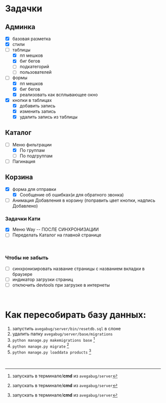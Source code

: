 # Задачки

## Админка

- [X] базовая разметка
- [X] стили
- [ ] таблицы
    - [X] пп мешков
    - [X] биг бегов
    - [ ] подкатегорий
    - [ ] пользователей
- [ ] формы
    - [X] пп мешков
    - [X] биг бегов
    - [X] реализовать как всплывающее окно
- [X] кнопки в таблицах
    - [X] добавить запись
    - [X] изменить запись
    - [X] удалить запись из таблицы

## Каталог

- [ ] Меню фильтрации
    - [X] По группам
    - [ ] По подгруппам
- [ ] Пагинация

## Корзина 

- [X] форма для отправки
    - [X] Сообщение об ошибках(и для обратного звонка)
- [ ] Анимация Добавления в корзину (поправить цвет кнопки, надпись Добавлено)

### Задачки Кати
- [X] Меню Way -- ПОСЛЕ СИНХРОНИЗАЦИИ
- [ ] Переделать Каталог на главной странице

<br />

### Чтобы не забыть

- [ ] синхронизировать название страницы с названием вкладки в браузере
- [ ] индикатор загрузки страниц
- [ ] отключить devtools при загрузке в интернеты

<br />

# Как пересобирать базу данных:

1. запустить `avegabug/server/bin/resetdb.sql` в слоне
2. удалить папку `avegabug/server/base/migrations`
3. `python manage.py makemigrations base` [^cmd]
4. `python manage.py migrate` [^cmd]
5. `python manage.py loaddata products` [^cmd]

<br />

[^cmd]: запускать в терминале/**cmd** из `avegabug/server`
